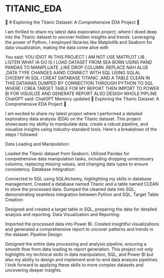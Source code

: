 # TITANIC_EDA
🚢 # Exploring the Titanic Dataset: A Comprehensive EDA Project 🧩

I am thrilled to share my latest data exploration project, where I dived deep into the Titanic dataset to uncover hidden insights and trends. Leveraging the power of Python, I employed libraries like Matplotlib and Seaborn for data visualization, making the data come alive with






You said:
YOU IDIOT  IN THIS PROJECT I AM NOT USE MATPLOT LIB ,
LISTEN WHAT IA DO IS
I LOAD DATASET FROM SEA BORN 
USING PAND PANDAS TO MANIPLUATE ,LIKE DROP COLUMN ,REPLACE NAH ALUE ,DATA TYPE CHANGES AAND CONNECT WITH SQL USING SQLAL CHCEMY
IN SQL I CREAT DATABASE TITANIC ,AND A TABLE CLEAN IN THIS DATAWAS DUMPED BY CONNECTION THROUGH PYTHON TO SQL
WHERE I CREA TARGET TABLE FOR MY REPORT
THEN IMPORT TO POWER BI FOR VISUILIZE AND GENERATE REPORT 
ALSO DESIGH WHOLE PIPLINE 
ChatGPT said:
ChatGPT
Memory updated
🚢 Exploring the Titanic Dataset: A Comprehensive EDA Project 🧩

I am excited to share my latest project where I performed a detailed exploratory data analysis (EDA) on the Titanic dataset. This project showcases my ability to manipulate data, create a robust pipeline, and visualize insights using industry-standard tools. Here's a breakdown of the steps I followed:

Data Loading and Manipulation:

Loaded the Titanic dataset from Seaborn.
Utilized Pandas for comprehensive data manipulation tasks, including dropping unnecessary columns, replacing missing values, and changing data types to ensure consistency.
Database Integration:

Connected to SQL using SQLAlchemy, highlighting my skills in database management.
Created a database named Titanic and a table named CLEAN to store the processed data.
Dumped the cleaned data into SQL, demonstrating seamless integration between Python and SQL.
Target Table Creation:

Designed and created a target table in SQL, preparing the data for detailed analysis and reporting.
Data Visualization and Reporting:

Imported the processed data into Power BI.
Created insightful visualizations and generated a comprehensive report to uncover patterns and trends in the dataset.
Pipeline Design:

Designed the entire data processing and analysis pipeline, ensuring a smooth flow from data loading to report generation.
This project not only highlights my technical skills in data manipulation, SQL, and Power BI but also my ability to design and implement end-to-end data analysis pipelines. I look forward to applying these skills to more complex datasets and uncovering deeper insights.
